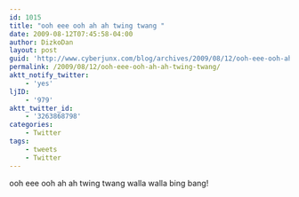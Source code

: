 ```yaml
---
id: 1015
title: "ooh eee ooh ah ah twing twang "
date: 2009-08-12T07:45:58-04:00
author: DizkoDan
layout: post
guid: 'http://www.cyberjunx.com/blog/archives/2009/08/12/ooh-eee-ooh-ah-ah-twing-twang/'
permalink: /2009/08/12/ooh-eee-ooh-ah-ah-twing-twang/
aktt_notify_twitter:
    - 'yes'
ljID:
    - '979'
aktt_twitter_id:
    - '3263868798'
categories:
    - Twitter
tags:
    - tweets
    - Twitter
---
```


ooh eee ooh ah ah twing twang walla walla bing bang!